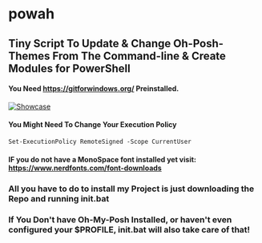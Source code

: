 # powah
## Tiny Script To Update & Change Oh-Posh-Themes From The Command-line & Create Modules for PowerShell
#### You Need https://gitforwindows.org/ Preinstalled.
[![Showcase](https://img.youtube.com/vi/btP_ThG7QKI/0.jpg)](https://www.youtube.com/watch?v=btP_ThG7QKI)
#### You Might Need To Change Your Execution Policy 
```
Set-ExecutionPolicy RemoteSigned -Scope CurrentUser
```
#### IF you do not have a MonoSpace font installed yet visit: https://www.nerdfonts.com/font-downloads

### All you have to do to install my Project is just downloading the Repo and running init.bat 
### If You Don't have Oh-My-Posh Installed, or haven't even configured your $PROFILE, init.bat will also take care of that!
